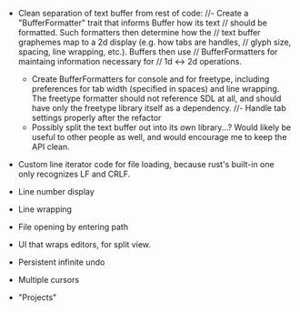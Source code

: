 - Clean separation of text buffer from rest of code:
    //- Create a "BufferFormatter" trait that informs Buffer how its text
    //  should be formatted.  Such formatters then determine how the
    //  text buffer graphemes map to a 2d display (e.g. how tabs are handles,
    //  glyph size, spacing, line wrapping, etc.).  Buffers then use
    //  BufferFormatters for maintaing information necessary for
    //  1d <-> 2d operations.
    - Create BufferFormatters for console and for freetype, including
      preferences for tab width (specified in spaces) and line wrapping.
      The freetype formatter should not reference SDL at all, and should
      have only the freetype library itself as a dependency.
    //- Handle tab settings properly after the refactor
    - Possibly split the text buffer out into its own library...?  Would
      likely be useful to other people as well, and would encourage me to
      keep the API clean.

- Custom line iterator code for file loading, because rust's built-in one
  only recognizes LF and CRLF.
- Line number display
- Line wrapping
- File opening by entering path
- UI that wraps editors, for split view.
- Persistent infinite undo
- Multiple cursors
- "Projects"

